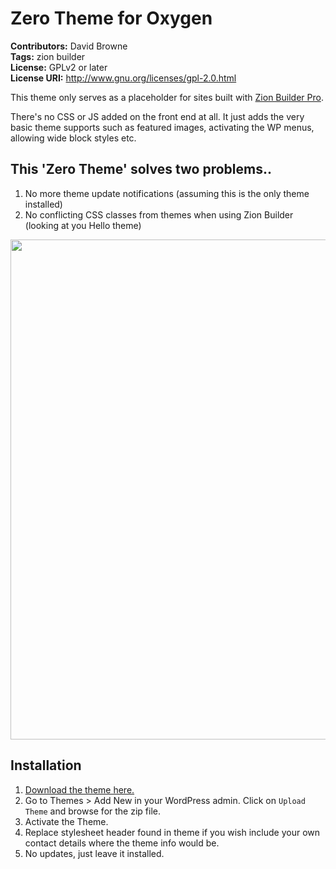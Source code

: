 # Zero Theme for Oxygen
**Contributors:** David Browne  
**Tags:** zion builder  
**License:** GPLv2 or later  
**License URI:** http://www.gnu.org/licenses/gpl-2.0.html

This theme only serves as a placeholder for sites built with [Zion Builder Pro](https://zionbuilder.io/?ref=extras).

There's no CSS or JS added on the front end at all. It just adds the very basic theme supports such as featured images, activating the WP menus, allowing wide block styles etc.

## This 'Zero Theme' solves two problems..

1. No more theme update notifications (assuming this is the only theme installed)
2. No conflicting CSS classes from themes when using Zion Builder (looking at you Hello theme)

<img width=800 src="https://user-images.githubusercontent.com/43051571/52896497-04f33980-321d-11e9-9002-da0467284ae2.png">

## Installation ##

1. [Download the theme here.](https://github.com/wplit/zero/archive/master.zip)
2. Go to Themes > Add New in your WordPress admin. Click on `Upload Theme` and browse for the zip file.
3. Activate the Theme.
4. Replace stylesheet header found in theme if you wish include your own contact details where the theme info would be.
5. No updates, just leave it installed.
